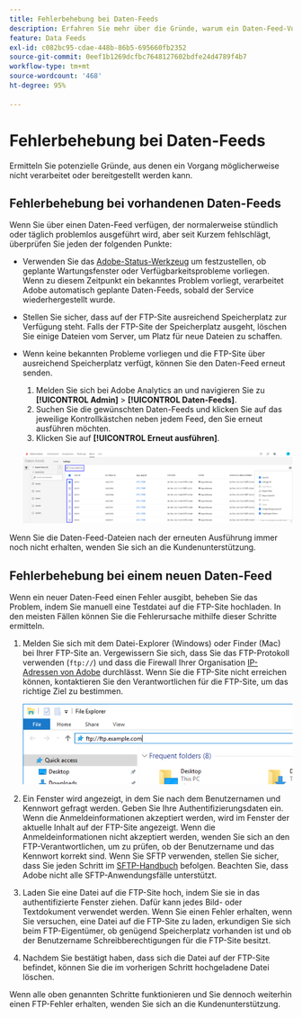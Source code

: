 ```yaml
---
title: Fehlerbehebung bei Daten-Feeds
description: Erfahren Sie mehr über die Gründe, warum ein Daten-Feed-Vorgang möglicherweise keine Daten verarbeiten oder bereitstellen kann. Lösen Sie potenzielle Probleme mit Daten-Feeds.
feature: Data Feeds
exl-id: c082bc95-cdae-448b-86b5-695660fb2352
source-git-commit: 0eef1b1269dcfbc7648127602bdfe24d4789f4b7
workflow-type: tm+mt
source-wordcount: '468'
ht-degree: 95%

---
```


# Fehlerbehebung bei Daten-Feeds

Ermitteln Sie potenzielle Gründe, aus denen ein Vorgang möglicherweise nicht verarbeitet oder bereitgestellt werden kann.

## Fehlerbehebung bei vorhandenen Daten-Feeds

Wenn Sie über einen Daten-Feed verfügen, der normalerweise stündlich oder täglich problemlos ausgeführt wird, aber seit Kurzem fehlschlägt, überprüfen Sie jeden der folgenden Punkte:

* Verwenden Sie das [Adobe-Status-Werkzeug](https://status.adobe.com/de/experience_cloud) um festzustellen, ob geplante Wartungsfenster oder Verfügbarkeitsprobleme vorliegen. Wenn zu diesem Zeitpunkt ein bekanntes Problem vorliegt, verarbeitet Adobe automatisch geplante Daten-Feeds, sobald der Service wiederhergestellt wurde.
* Stellen Sie sicher, dass auf der FTP-Site ausreichend Speicherplatz zur Verfügung steht. Falls der FTP-Site der Speicherplatz ausgeht, löschen Sie einige Dateien vom Server, um Platz für neue Dateien zu schaffen.
* Wenn keine bekannten Probleme vorliegen und die FTP-Site über ausreichend Speicherplatz verfügt, können Sie den Daten-Feed erneut senden.

   1. Melden Sie sich bei Adobe Analytics an und navigieren Sie zu **[!UICONTROL Admin]** > **[!UICONTROL Daten-Feeds]**.
   2. Suchen Sie die gewünschten Daten-Feeds und klicken Sie auf das jeweilige Kontrollkästchen neben jedem Feed, den Sie erneut ausführen möchten.
   3. Klicken Sie auf **[!UICONTROL Erneut ausführen]**.

  ![Erneut ausführen](assets/rerun.png)

Wenn Sie die Daten-Feed-Dateien nach der erneuten Ausführung immer noch nicht erhalten, wenden Sie sich an die Kundenunterstützung.

## Fehlerbehebung bei einem neuen Daten-Feed

Wenn ein neuer Daten-Feed einen Fehler ausgibt, beheben Sie das Problem, indem Sie manuell eine Testdatei auf die FTP-Site hochladen. In den meisten Fällen können Sie die Fehlerursache mithilfe dieser Schritte ermitteln.

1. Melden Sie sich mit dem Datei-Explorer (Windows) oder Finder (Mac) bei Ihrer FTP-Site an. Vergewissern Sie sich, dass Sie das FTP-Protokoll verwenden (`ftp://`) und dass die Firewall Ihrer Organisation [IP-Adressen von Adobe](/help/technotes/ip-addresses.md) durchlässt. Wenn Sie die FTP-Site nicht erreichen können, kontaktieren Sie den Verantwortlichen für die FTP-Site, um das richtige Ziel zu bestimmen.

   ![Datei-Explorer](assets/file_explorer.png)

2. Ein Fenster wird angezeigt, in dem Sie nach dem Benutzernamen und Kennwort gefragt werden. Geben Sie Ihre Authentifizierungsdaten ein. Wenn die Anmeldeinformationen akzeptiert werden, wird im Fenster der aktuelle Inhalt auf der FTP-Site angezeigt. Wenn die Anmeldeinformationen nicht akzeptiert werden, wenden Sie sich an den FTP-Verantwortlichen, um zu prüfen, ob der Benutzername und das Kennwort korrekt sind. Wenn Sie SFTP verwenden, stellen Sie sicher, dass Sie jeden Schritt im [SFTP-Handbuch](../ftp-and-sftp/c-sftp/ftp-sftp.md) befolgen. Beachten Sie, dass Adobe nicht alle SFTP-Anwendungsfälle unterstützt.
3. Laden Sie eine Datei auf die FTP-Site hoch, indem Sie sie in das authentifizierte Fenster ziehen. Dafür kann jedes Bild- oder Textdokument verwendet werden. Wenn Sie einen Fehler erhalten, wenn Sie versuchen, eine Datei auf die FTP-Site zu laden, erkundigen Sie sich beim FTP-Eigentümer, ob genügend Speicherplatz vorhanden ist und ob der Benutzername Schreibberechtigungen für die FTP-Site besitzt.
4. Nachdem Sie bestätigt haben, dass sich die Datei auf der FTP-Site befindet, können Sie die im vorherigen Schritt hochgeladene Datei löschen.

Wenn alle oben genannten Schritte funktionieren und Sie dennoch weiterhin einen FTP-Fehler erhalten, wenden Sie sich an die Kundenunterstützung.

